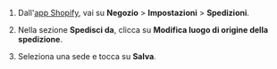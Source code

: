 1. Dall'[app Shopify](https://www.shopify.com/install/detect), vai su **Negozio** > **Impostazioni** > **Spedizioni**.

2. Nella sezione **Spedisci da**, clicca su **Modifica luogo di origine della spedizione**.

3. Seleziona una sede e tocca su **Salva**.
